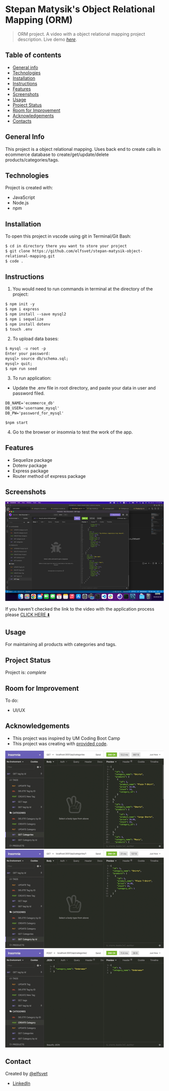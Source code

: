 # Stepan Matysik's Object Relational Mapping (ORM)

> ORM project. A video with a object relational mapping project description.
> Live demo [_here_](https://youtu.be/e_2TkKhup44). 

## Table of contents
* [General info](#general-info)
* [Technologies](#technologies)
* [Installation](#installation)
* [Instructions](#instructions)
* [Features](#features)
* [Screenshots](#screenshots)
* [Usage](#usage)
* [Project Status](#project-status)
* [Room for Improvement](#room-for-improvement)
* [Acknowledgements](#acknowledgements)
* [Contacts](#contact)



## General Info
This project is a object relational mapping. Uses back end to create calls in ecommerce database to create/get/update/delete products/categories/tags.
## Technologies
Project is created with:
- JavaScript
- Node.js
- npm

## Installation
To open this project in vscode using git in Terminal/Git Bash:

```
$ cd in directory there you want to store your project
$ git clone https://github.com/elfsvet/stepan-matysik-object-relational-mapping.git
$ code .
```

## Instructions
1. You would need to run commands in terminal at the directory of the project:
```
$ npm init -y
$ npm i express
$ npm install --save mysql2
$ npm i sequelize
$ npm install dotenv
$ touch .env

```

2. To upload data bases:
```
$ mysql -u root -p
Enter your password:
mysql> source db/schema.sql;
mysql> quit;
$ npm run seed
```
3. To run application:
- Update the .env file in root directory, and paste your data in user and password filed.
```
DB_NAME='ecommerce_db'
DB_USER='username_mysql'
DB_PW='password_for_mysql'
```

```
$npm start
```

4. Go to the browser or insomnia to test the work of the app.


## Features
- Sequelize package
- Dotenv package
- Express package
- Router method of express package

## Screenshots
![Example screenshot](./assets/images/screen_insomnia.png)

If you haven't checked the link to the video with the application process please [CLICK HERE ⬇️](https://youtu.be/e_2TkKhup44)


## Usage
For maintaining all products with categories and tags.
## Project Status
Project is: _complete_

## Room for Improvement
To do:
- UI/UX

## Acknowledgements
- This project was inspired by UM Coding Boot Camp
- This project was creating with [provided code](https://github.com/coding-boot-camp/fantastic-umbrella.git).

![Example gif](./assets/images/13-orm-homework-demo-01.gif)
![Example gif](./assets/images/13-orm-homework-demo-02.gif)
![Example gif](./assets/images/13-orm-homework-demo-03.gif)

## Contact
Created by [@elfsvet](https://github.com/elfsvet)
- [LinkedIn](https://www.linkedin.com/in/stepanmatysik/)